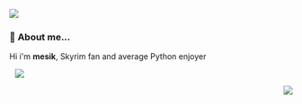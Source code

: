 <a href= "https://discord.com/users/563718132863074324"><img align="left" src="https://lanyard-profile-readme.vercel.app/api/563718132863074324?bg=00000000" /></a>
  <br>
### 🖖 **About me...**


 Hi i'm **mesik**, Skyrim fan and average Python enjoyer
 
<img align="center" style="position:relative; left:10px;" src="https://github-readme-stats.vercel.app/api/top-langs/?username=mesiik&layout=compact&title_color=fff&icon_color=79ff97&text_color=9f9f9f&bg_color=151515">
  
<a href="https://discord.com/oauth2/authorize?client_id=758384737458323466&permissions=8&scope=bot"><img align="right" src="https://komarev.com/ghpvc/?username=mesiik&color=2f3136">
<!-- 
  
<img align="right" src="https://discordapp.com/api/guilds/750122220147310683/widget.png?style=banner2" alt="Discord Banner 2"/> -->
